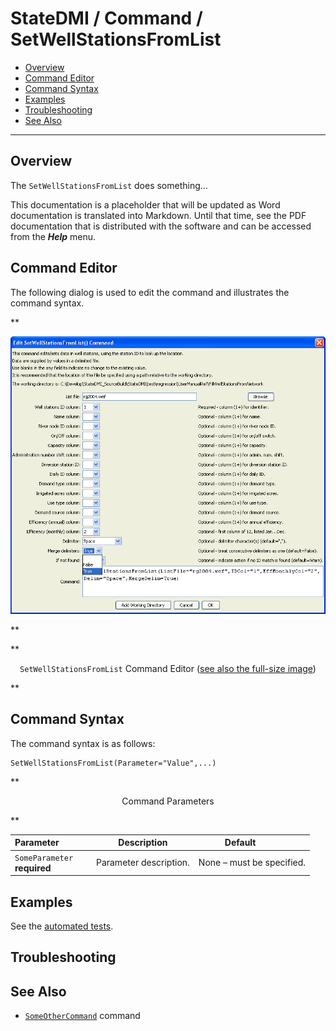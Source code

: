 # StateDMI / Command / SetWellStationsFromList #

* [Overview](#overview)
* [Command Editor](#command-editor)
* [Command Syntax](#command-syntax)
* [Examples](#examples)
* [Troubleshooting](#troubleshooting)
* [See Also](#see-also)

-------------------------

## Overview ##

The `SetWellStationsFromList` does something...

This documentation is a placeholder that will be updated as Word documentation is translated into Markdown.
Until that time, see the PDF documentation that is distributed with the software and can be accessed
from the ***Help*** menu.

## Command Editor ##

The following dialog is used to edit the command and illustrates the command syntax.

**<p style="text-align: center;">
![SetWellStationsFromList](SetWellStationsFromList.png)
</p>**

**<p style="text-align: center;">
`SetWellStationsFromList` Command Editor (<a href="../SetWellStationsFromList.png">see also the full-size image</a>)
</p>**

## Command Syntax ##

The command syntax is as follows:

```text
SetWellStationsFromList(Parameter="Value",...)
```
**<p style="text-align: center;">
Command Parameters
</p>**

| **Parameter**&nbsp;&nbsp;&nbsp;&nbsp;&nbsp;&nbsp;&nbsp;&nbsp;&nbsp;&nbsp;&nbsp;&nbsp; | **Description** | **Default**&nbsp;&nbsp;&nbsp;&nbsp;&nbsp;&nbsp;&nbsp;&nbsp;&nbsp;&nbsp; |
| --------------|-----------------|----------------- |
|`SomeParameter`<br>**required**|Parameter description.|None – must be specified.|

## Examples ##

See the [automated tests](https://github.com/OpenCDSS/cdss-app-statedmi-test/tree/master/test/regression/commands/SetWellStationsFromList).

## Troubleshooting ##

## See Also ##

* [`SomeOtherCommand`](../SomeOtherCommand/SomeOtherCommand) command
